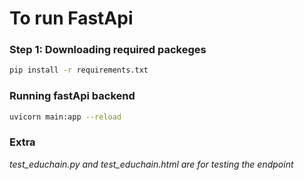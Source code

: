 # To run FastApi

### Step 1: Downloading required packeges

```bash
pip install -r requirements.txt
```

### Running fastApi backend

```bash
uvicorn main:app --reload
```

### Extra

*test_educhain.py and test_educhain.html are for testing the endpoint* 


